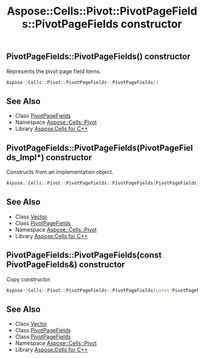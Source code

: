 ﻿---
title: Aspose::Cells::Pivot::PivotPageFields::PivotPageFields constructor
linktitle: PivotPageFields
second_title: Aspose.Cells for C++ API Reference
description: 'Aspose::Cells::Pivot::PivotPageFields::PivotPageFields constructor. Represents the pivot page field items in C++.'
type: docs
weight: 100
url: /cpp/aspose.cells.pivot/pivotpagefields/pivotpagefields/
---
## PivotPageFields::PivotPageFields() constructor


Represents the pivot page field items.

```cpp
Aspose::Cells::Pivot::PivotPageFields::PivotPageFields()
```

## See Also

* Class [PivotPageFields](../)
* Namespace [Aspose::Cells::Pivot](../../)
* Library [Aspose.Cells for C++](../../../)
## PivotPageFields::PivotPageFields(PivotPageFields_Impl*) constructor


Constructs from an implementation object.

```cpp
Aspose::Cells::Pivot::PivotPageFields::PivotPageFields(PivotPageFields_Impl *impl)
```

## See Also

* Class [Vector](../../../aspose.cells/vector/)
* Class [PivotPageFields](../)
* Namespace [Aspose::Cells::Pivot](../../)
* Library [Aspose.Cells for C++](../../../)
## PivotPageFields::PivotPageFields(const PivotPageFields\&) constructor


Copy constructor.

```cpp
Aspose::Cells::Pivot::PivotPageFields::PivotPageFields(const PivotPageFields &src)
```

## See Also

* Class [Vector](../../../aspose.cells/vector/)
* Class [PivotPageFields](../)
* Class [PivotPageFields](../)
* Namespace [Aspose::Cells::Pivot](../../)
* Library [Aspose.Cells for C++](../../../)

